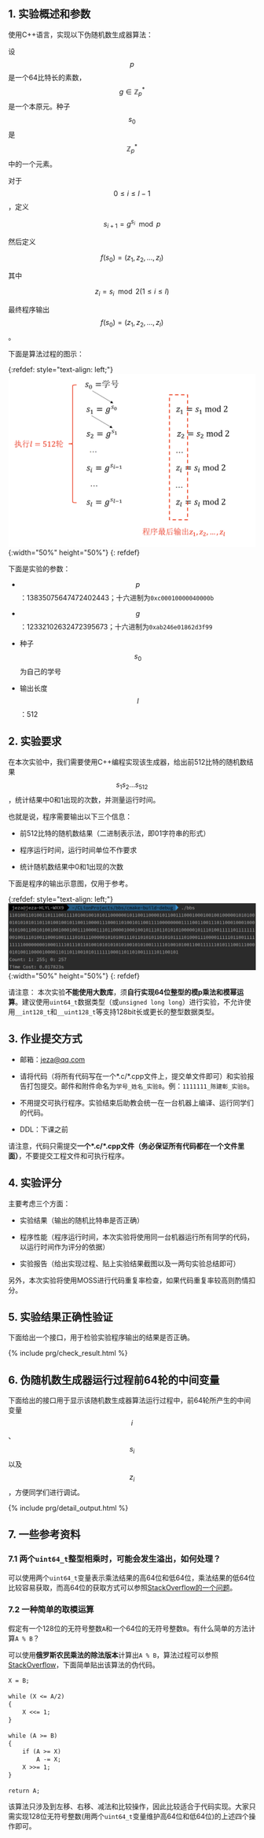 ## 1. 实验概述和参数

使用C++语言，实现以下伪随机数生成器算法：

设$$p$$是一个64比特长的素数，$$g \in \mathbb{Z}_p^{*}$$是一个本原元。种子$$s_0$$是$$\mathbb{Z}_p^{*}$$中的一个元素。

对于$$0 \leq i \leq l - 1$$，定义

$$s_{i+1} = g^{s_i} \mod p$$

然后定义

$$f(s_0) = (z_1,z_2,\dots,z_l)$$

其中

$$z_i = s_i \mod 2 (1 \leq i \leq l)$$

最终程序输出$$f(s_0) = (z_1,z_2,\dots,z_l)$$。

下面是算法过程的图示：

{:refdef: style="text-align: left;"}
![实验算法图示](/img/prg-1.png){:width="50%" height="50%"}
{: refdef}

下面是实验的参数：

- $$p$$：13835075647472402443；十六进制为`0xc00010000040000b`

- $$g$$：12332102632472395673；十六进制为`0xab246e01862d3f99`

- 种子$$s_0$$为自己的学号

- 输出长度$$l$$：512

## 2. 实验要求 

在本次实验中，我们需要使用C++编程实现该生成器，给出前512比特的随机数结果$$s_1s_2\dots s_{512}$$，统计结果中0和1出现的次数，并测量运行时间。

也就是说，程序需要输出以下三个信息：

- 前512比特的随机数结果（二进制表示法，即01字符串的形式）

- 程序运行时间，运行时间单位不作要求

- 统计随机数结果中0和1出现的次数

下面是程序的输出示意图，仅用于参考。

{:refdef: style="text-align: left;"}
![程序的输出示意图](/img/prg-2.png){:width="50%" height="50%"}
{: refdef}

请注意：
本次实验**不能使用大数库**，须**自行实现64位整型的模p乘法和模幂运算**。建议使用`uint64_t`数据类型（或`unsigned long long`）进行实验，不允许使用`__int128_t`和`__uint128_t`等支持128bit长或更长的整型数据类型。

## 3. 作业提交方式

- 邮箱：jeza@qq.com

- 请将代码（将所有代码写在一个*.c/*.cpp文件上，提交单文件即可）和实验报告打包提交。邮件和附件命名为`学号_姓名_实验8​`。例：`1111111_陈建彰_实验8​`。

- 不用提交可执行程序。实验结束后助教会统一在一台机器上编译、运行同学们的代码。

- DDL：下课之前

请注意，代码只需提交**一个*.c/*.cpp文件（务必保证所有代码都在一个文件里面）**，不要提交工程文件和可执行程序。

## 4. 实验评分

主要考虑三个方面：

- 实验结果（输出的随机比特串是否正确）

- 程序性能（程序运行时间，本次实验将使用同一台机器运行所有同学的代码，以运行时间作为评分的依据）

- 实验报告（给出实现过程、贴上实验结果截图以及一两句实验总结即可）

另外，本次实验将使用MOSS进行代码重复率检查，如果代码重复率较高则酌情扣分。

## 5. 实验结果正确性验证

下面给出一个接口，用于检验实验程序输出的结果是否正确。

{% include prg/check_result.html %}

## 6. 伪随机数生成器运行过程前64轮的中间变量

下面给出的接口用于显示该随机数生成器算法运行过程中，前64轮所产生的中间变量$$i$$、$$s_i$$以及$$z_i$$，方便同学们进行调试。

{% include prg/detail_output.html %}

## 7. 一些参考资料

### 7.1 两个`uint64_t`整型相乘时，可能会发生溢出，如何处理？

可以使用两个`uint64_t`变量表示乘法结果的高64位和低64位，乘法结果的低64位比较容易获取，而高64位的获取方式可以参照[StackOverflow的一个问题](https://stackoverflow.com/questions/28868367/getting-the-high-part-of-64-bit-integer-multiplication)。

### 7.2 一种简单的取模运算

假定有一个128位的无符号整数`A`和一个64位的无符号整数`B`。有什么简单的方法计算`A % B`？

可以使用**俄罗斯农民乘法的除法版本**计算出`A % B`，算法过程可以参照[StackOverflow](https://stackoverflow.com/questions/2566010/fastest-way-to-calculate-a-128-bit-integer-modulo-a-64-bit-integer)，下面简单贴出该算法的伪代码。

```
X = B;

while (X <= A/2)
{
    X <<= 1;
}

while (A >= B)
{
    if (A >= X)
        A -= X;
    X >>= 1;
}

return A;
```

该算法只涉及到左移、右移、减法和比较操作，因此比较适合于代码实现。大家只需实现128位无符号整数(用两个`uint64_t`变量维护高64位和低64位)的上述四个操作即可。
